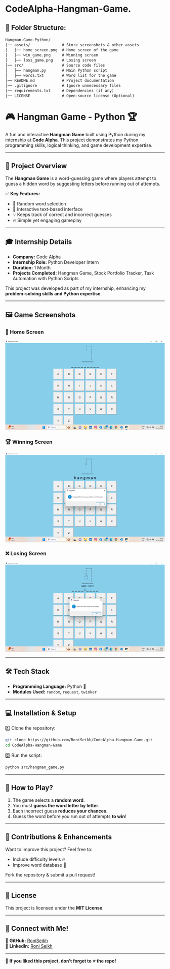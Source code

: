 # CodeAlpha-Hangman-Game. 

## **📂 Folder Structure:**
```
Hangman-Game-Python/
│── assets/              # Store screenshots & other assets  
│   ├── home_screen.png  # Home screen of the game  
│   ├── win_game.png     # Winning screen  
│   ├── loss_game.png    # Losing screen  
│── src/                 # Source code files  
│   ├── hangman.py       # Main Python script  
│   ├── words.txt        # Word list for the game  
│── README.md            # Project documentation  
│── .gitignore           # Ignore unnecessary files  
│── requirements.txt     # Dependencies (if any)  
│── LICENSE              # Open-source license (Optional)  
```

# 🎮 Hangman Game - Python 🏆  

A fun and interactive **Hangman Game** built using Python during my internship at **Code Alpha**. This project demonstrates my Python programming skills, logical thinking, and game development expertise.  

---

## 🚀 Project Overview  
The **Hangman Game** is a word-guessing game where players attempt to guess a hidden word by suggesting letters before running out of attempts.  

✅ **Key Features:**  
- 🎲 Random word selection  
- 🎨 Interactive text-based interface  
- 💡 Keeps track of correct and incorrect guesses  
- 🔥 Simple yet engaging gameplay  

---

## 🎓 **Internship Details**  
- **Company:** Code Alpha  
- **Internship Role:** Python Developer Intern  
- **Duration:** 1 Month  
- **Projects Completed:** Hangman Game, Stock Portfolio Tracker, Task Automation with Python Scripts  

This project was developed as part of my internship, enhancing my **problem-solving skills and Python expertise**.  

---

## 🖼️ **Game Screenshots**  
### 📌 Home Screen  
![Home Screen](https://github.com/Roni-Seikh/CodeAlpha-Hangman-Game/blob/main/Assets/Home%20Page.png)  

### 🏆 Winning Screen  
![Winning Screen](https://github.com/Roni-Seikh/CodeAlpha-Hangman-Game/blob/main/Assets/Game%20Win.png)  

### ❌ Losing Screen  
![Losing Screen](https://github.com/Roni-Seikh/CodeAlpha-Hangman-Game/blob/main/Assets/Game%20Loss.png)    

---

## 🛠️ **Tech Stack**  
- **Programming Language:** Python 🐍  
- **Modules Used:** `random`, `request`, `twinker`

---

## 💻 **Installation & Setup**  
1️⃣ Clone the repository:  
   ```bash
   git clone https://github.com/RoniSeikh/CodeAlpha-Hangman-Game.git
   cd CodeAlpha-Hangman-Game
   ```  
2️⃣ Run the script:  
   ```bash
   python src/hangman_game.py
   ```  

---

## 🎯 **How to Play?**  
1. The game selects a **random word**.  
2. You must **guess the word letter by letter**.  
3. Each incorrect guess **reduces your chances**.  
4. Guess the word before you run out of attempts **to win**!  

---

## 🚀 **Contributions & Enhancements**  
Want to improve this project? Feel free to:   
- Include difficulty levels 🔥  
- Improve word database 📜  

Fork the repository & submit a pull request!  

---

## 📜 **License**  
This project is licensed under the **MIT License**.  

---

## 🔗 **Connect with Me!**  
🔹 **GitHub:** [RoniSeikh](https://github.com/RoniSeikh)  
🔹 **LinkedIn:** [Roni Seikh](https://in.linkedin.com/in/roniseikh)  

---

📌 **If you liked this project, don’t forget to ⭐ the repo!**  
```

